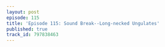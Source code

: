```yaml
---
layout: post
episode: 115
title: 'Episode 115: Sound Break--Long-necked Ungulates'
published: true
track_id: 797838463
---
```

<div class='list post-player' track='{{page.track_id}}'></div>

